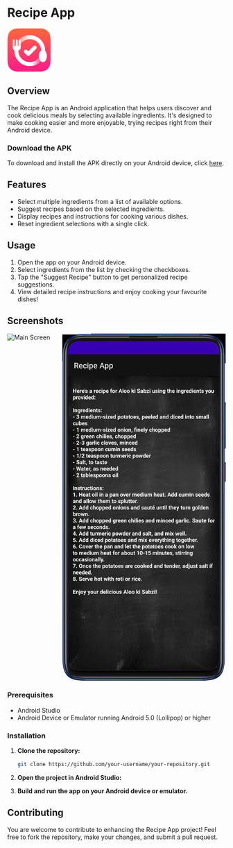 # Recipe App

<img src="GIT-IMGS/Logo.png" alt="Recipe Screen" style="width: 100px; height: 100px;">

## Overview
The Recipe App is an Android application that helps users discover and cook delicious meals by selecting available ingredients. It's designed to make cooking easier and more enjoyable, trying recipes right from their Android device.

### Download the APK
To download and install the APK directly on your Android device, click [here](https://github.com/yourusername/Recipe-Suggester/releases/download/v1.0/RecipeApp.apk).

## Features
- Select multiple ingredients from a list of available options.
- Suggest recipes based on the selected ingredients.
- Display recipes and instructions for cooking various dishes.
- Reset ingredient selections with a single click.

## Usage
1. Open the app on your Android device.
2. Select ingredients from the list by checking the checkboxes.
3. Tap the "Suggest Recipe" button to get personalized recipe suggestions.
4. View detailed recipe instructions and enjoy cooking your favourite dishes!

## Screenshots

<div style="display: flex; justify-content: center;">
  <img src="GIT-IMGS/SCRN1.png" alt="Main Screen" style="width: 400px; height: 800px;">
  <img src="GIT-IMGS/SCRN2.png" alt="Recipe Screen" style="width: 400px; height: 800px;">
</div>

### Prerequisites
- Android Studio
- Android Device or Emulator running Android 5.0 (Lollipop) or higher

### Installation

1. **Clone the repository:**
   ```bash
   git clone https://github.com/your-username/your-repository.git
   ```
   
2. **Open the project in Android Studio:**
   
3. **Build and run the app on your Android device or emulator.**

## Contributing
You are welcome to contribute to enhancing the Recipe App project! Feel free to fork the repository, make your changes, and submit a pull request.
